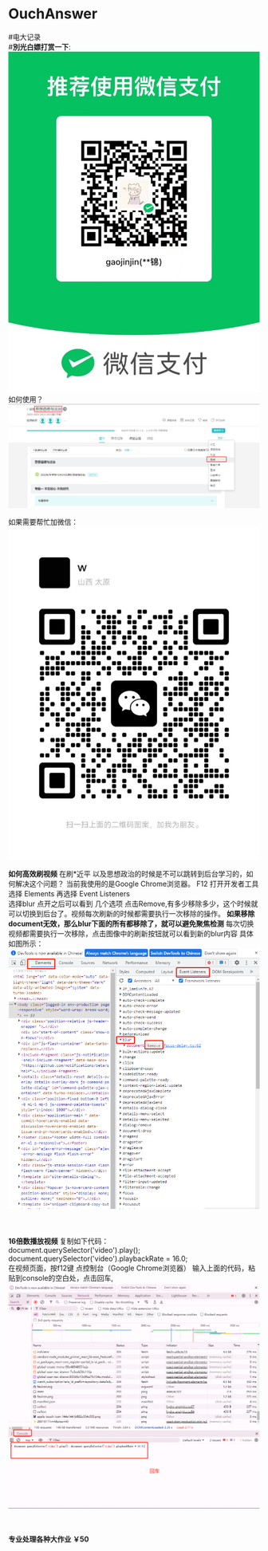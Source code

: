 # OuchAnswer
#电大记录<br>
#**別光白嫖打赏一下**:<br>
![image](https://github.com/gaojinjin/OuchAnswer/blob/main/otherInfo/GetMoney.jpg)<br>
如何使用？
![image](https://github.com/gaojinjin/OuchAnswer/blob/main/otherInfo/howUse.png)<br>

如果需要帮忙加微信：<br>
![image](https://github.com/gaojinjin/OuchAnswer/blob/main/otherInfo/Add.jpg)<br>

**如何高效刷视频**
在刷*近平 以及思想政治的时候是不可以跳转到后台学习的，如何解决这个问题？
当前我使用的是Google Chrome浏览器。
F12 打开开发者工具
选择 Elements  再选择  Event  Listeners    
选择blur   点开之后可以看到 几个选项 点击Remove,有多少移除多少，这个时候就可以切换到后台了。视频每次刷新的时候都需要执行一次移除的操作。
**如果移除document无效，那么blur下面的所有都移除了，就可以避免聚焦检测**
每次切换视频都需要执行一次移除，点击图像中的刷新按钮就可以看到新的blur内容
具体如图所示：<br>
![image](https://github.com/gaojinjin/OuchAnswer/blob/main/otherInfo/Chrome.png)<br>
<br><br><br>
**16倍数播放视频**
复制如下代码：<br>
document.querySelector('video').play(); 
document.querySelector('video').playbackRate = 16.0;
<br>
在视频页面，按f12键 点控制台（Google Chrome浏览器）
输入上面的代码，粘贴到console的空白处，点击回车,
![image](https://github.com/gaojinjin/OuchAnswer/blob/main/otherInfo/VideoSpeed.png)<br>
<br>
<br>

**专业处理各种大作业 ￥50**
